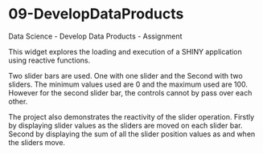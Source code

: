 # 09-DevelopDataProducts
Data Science - Develop Data Products - Assignment

This widget explores the loading and execution of a SHINY application using reactive functions. 

Two slider bars are used. One with one slider and the Second with two sliders. The minimum values used are 0 and the maximum used are 100. However for the second slider bar, the controls cannot by pass over each other. 

The project also demonstrates the reactivity of the slider operation.  Firstly by displaying slider values as the sliders are moved on each slider bar. Second by displaying the sum of all the slider position values as and when the sliders move.
